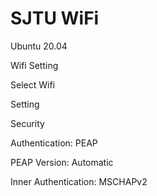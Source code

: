 # SJTU WiFi

Ubuntu 20.04



Wifi Setting

Select Wifi

Setting

Security

Authentication: PEAP

PEAP Version: Automatic

Inner Authentication: MSCHAPv2
